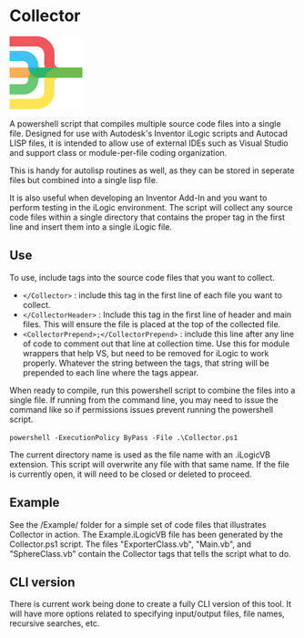 # Collector


![Logo](Images/Collector128.png)

A powershell script that compiles multiple source code files into a single file.
Designed for use with Autodesk's Inventor iLogic scripts and Autocad LISP files,
it is intended to allow use of external IDEs such as Visual Studio and support
class or module-per-file coding organization.

This is handy for autolisp routines as well, as they can be stored in seperate files
but combined into a single lisp file.

It is also useful when developing an Inventor Add-In and you want to perform testing
in the iLogic environment.  The script will collect any source code files within a
single directory that contains the proper tag in the first line and insert them into
a single iLogic file.

## Use

To use, include tags into the source code files that you want to collect.

* ``</Collector>`` : include this tag in the first line of each file you want to collect.
* ``</CollectorHeader>`` : Include this tag in the first line of header and main files. This will ensure the file is placed at the top of the collected file.
* ``<CollectorPrepend>;</CollectorPrepend>`` : include this line after any line of code to comment out that line at collection time.  Use this for module wrappers that help VS, but need to be removed for iLogic to work properly.  Whatever the string                                                                                                                between the <CollectorPrepend> tags, that string will be prepended to each line where the <CollectorPrepend> tags appear.

When ready to compile, run this powershell script to combine the files into a single file.
If running from the command line, you may need to issue the command like so if permissions
issues prevent running the powershell script.

``powershell -ExecutionPolicy ByPass -File .\Collector.ps1``

The current directory name is used as the file name with an .iLogicVB extension.  This script will overwrite any file with that same name.  If the file is currently open, it will need to be closed or deleted to proceed.

## Example

See the /Example/ folder for a simple set of code files that illustrates Collector
in action. The Example.iLogicVB file has been generated by the Collector.ps1 script.
The files "ExporterClass.vb", "Main.vb", and "SphereClass.vb" contain the Collector
tags that tells the script what to do.

## CLI version

There is current work being done to create a fully CLI version of this tool.  It will have more options related to specifying input/output files, file names, recursive searches, etc.

